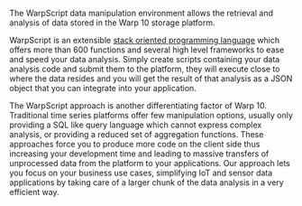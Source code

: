 The WarpScript data manipulation environment allows the retrieval and analysis of data stored in the Warp 10 storage
 platform.

WarpScript is an extensible [stack oriented programming language](http://en.wikipedia.org/wiki/Stack-oriented_programming_language) 
which offers more than 600 functions and several high level frameworks to ease and speed your data analysis. Simply 
create scripts containing your data analysis code and submit them to the platform, they will execute close to where 
the data resides and you will get the result of that analysis as a JSON object that you can integrate into your application.

The WarpScript approach is another differentiating factor of Warp 10. Traditional time series platforms offer few 
manipulation options, usually only providing a SQL like query language which cannot express complex analysis, or 
providing a reduced set of aggregation functions. These approaches force you to produce more code on the client side 
thus increasing your development time and leading to massive transfers of unprocessed data from the platform to your 
applications. Our approach lets you focus on your business use cases, simplifying IoT and sensor data applications by 
taking care of a larger chunk of the data analysis in a very efficient way.
